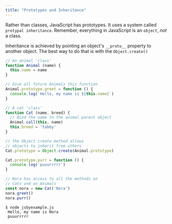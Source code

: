 ```yaml
---
title: "Prototypes and Inheritance"
---
```


Rather than classes, JavaScript has prototypes. It uses a system called `protypal inheritance`. Remember, everything in JavaScript is an `object`, *not* a class.

Inheritance is achieved by pointing an object's `__proto__` property to another object. The best way to do that is with the `Object.create()`

```javascript
// An animal 'class'
function Animal (name) {
  this.name = name
}

// Give all future Animals this function
Animal.prototype.greet = function () {
  console.log(`Hello, my name is ${this.name}`)
}

// A cat 'class'
function Cat (name, breed) {
  // Bind the name to the animal parent object
  Animal.call(this, name)
  this.breed = 'tabby'
}

// the Object create method allows
// objects to inherit from others
Cat.prototype = Object.create(Animal.prototype)

Cat.prototype.purr = function () {
  console.log('puuurrrrr')
}

// Nora has access to all the methods on 
// Cats and on Animals
const nora = new Cat('Nora')
nora.greet()
nora.purr()
```

```
$ node jsbyexample.js
 Hello, my name is Nora
 puuurrrrr
```